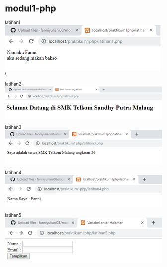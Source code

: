 # modul1-php

latihan1
![alt text](https://github.com/fanniyuliani08/modul1-php/blob/master/latihan1.png)\

latihan2
![alt text](https://github.com/fanniyuliani08/modul1-php/blob/master/latihan2.png)

latihan3
![alt text](https://github.com/fanniyuliani08/modul1-php/blob/master/latihan3.png)

latihan4
![alt text](https://github.com/fanniyuliani08/modul1-php/blob/master/latihan4.png)

latihan5
![alt text](https://github.com/fanniyuliani08/modul1-php/blob/master/latihan5.png)
